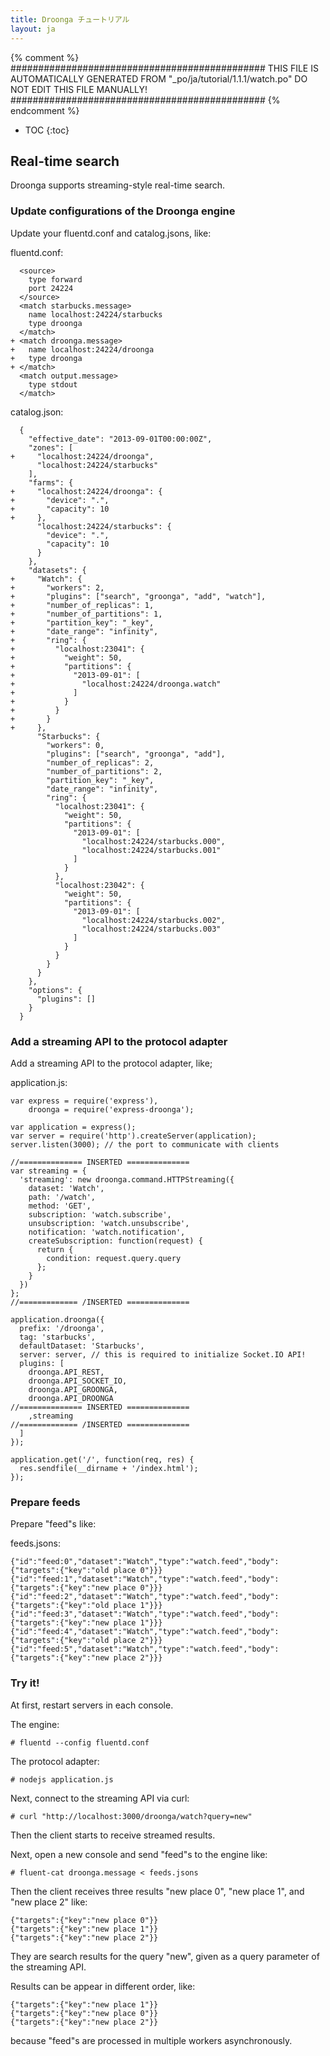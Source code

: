 ```yaml
---
title: Droonga チュートリアル
layout: ja
---
```


{% comment %}
##############################################
  THIS FILE IS AUTOMATICALLY GENERATED FROM
  "_po/ja/tutorial/1.1.1/watch.po"
  DO NOT EDIT THIS FILE MANUALLY!
##############################################
{% endcomment %}


* TOC
{:toc}

## Real-time search

Droonga supports streaming-style real-time search.

### Update configurations of the Droonga engine

Update your fluentd.conf and catalog.jsons, like:

fluentd.conf:

      <source>
        type forward
        port 24224
      </source>
      <match starbucks.message>
        name localhost:24224/starbucks
        type droonga
      </match>
    + <match droonga.message>
    +   name localhost:24224/droonga
    +   type droonga
    + </match>
      <match output.message>
        type stdout
      </match>

catalog.json:

      {
        "effective_date": "2013-09-01T00:00:00Z",
        "zones": [
    +     "localhost:24224/droonga",
          "localhost:24224/starbucks"
        ],
        "farms": {
    +     "localhost:24224/droonga": {
    +       "device": ".",
    +       "capacity": 10
    +     },
          "localhost:24224/starbucks": {
            "device": ".",
            "capacity": 10
          }
        },
        "datasets": {
    +     "Watch": {
    +       "workers": 2,
    +       "plugins": ["search", "groonga", "add", "watch"],
    +       "number_of_replicas": 1,
    +       "number_of_partitions": 1,
    +       "partition_key": "_key",
    +       "date_range": "infinity",
    +       "ring": {
    +         "localhost:23041": {
    +           "weight": 50,
    +           "partitions": {
    +             "2013-09-01": [
    +               "localhost:24224/droonga.watch"
    +             ]
    +           }
    +         }
    +       }
    +     },
          "Starbucks": {
            "workers": 0,
            "plugins": ["search", "groonga", "add"],
            "number_of_replicas": 2,
            "number_of_partitions": 2,
            "partition_key": "_key",
            "date_range": "infinity",
            "ring": {
              "localhost:23041": {
                "weight": 50,
                "partitions": {
                  "2013-09-01": [
                    "localhost:24224/starbucks.000",
                    "localhost:24224/starbucks.001"
                  ]
                }
              },
              "localhost:23042": {
                "weight": 50,
                "partitions": {
                  "2013-09-01": [
                    "localhost:24224/starbucks.002",
                    "localhost:24224/starbucks.003"
                  ]
                }
              }
            }
          }
        },
        "options": {
          "plugins": []
        }
      }

### Add a streaming API to the protocol adapter


Add a streaming API to the protocol adapter, like;

application.js:

    var express = require('express'),
        droonga = require('express-droonga');
    
    var application = express();
    var server = require('http').createServer(application);
    server.listen(3000); // the port to communicate with clients
    
    //============== INSERTED ==============
    var streaming = {
      'streaming': new droonga.command.HTTPStreaming({
        dataset: 'Watch',
        path: '/watch',
        method: 'GET',
        subscription: 'watch.subscribe',
        unsubscription: 'watch.unsubscribe',
        notification: 'watch.notification',
        createSubscription: function(request) {
          return {
            condition: request.query.query
          };
        }
      })
    };
    //============= /INSERTED ==============
    
    application.droonga({
      prefix: '/droonga',
      tag: 'starbucks',
      defaultDataset: 'Starbucks',
      server: server, // this is required to initialize Socket.IO API!
      plugins: [
        droonga.API_REST,
        droonga.API_SOCKET_IO,
        droonga.API_GROONGA,
        droonga.API_DROONGA
    //============== INSERTED ==============
        ,streaming
    //============= /INSERTED ==============
      ]
    });

    application.get('/', function(req, res) {
      res.sendfile(__dirname + '/index.html');
    });

### Prepare feeds

Prepare "feed"s like:

feeds.jsons:

    {"id":"feed:0","dataset":"Watch","type":"watch.feed","body":{"targets":{"key":"old place 0"}}}
    {"id":"feed:1","dataset":"Watch","type":"watch.feed","body":{"targets":{"key":"new place 0"}}}
    {"id":"feed:2","dataset":"Watch","type":"watch.feed","body":{"targets":{"key":"old place 1"}}}
    {"id":"feed:3","dataset":"Watch","type":"watch.feed","body":{"targets":{"key":"new place 1"}}}
    {"id":"feed:4","dataset":"Watch","type":"watch.feed","body":{"targets":{"key":"old place 2"}}}
    {"id":"feed:5","dataset":"Watch","type":"watch.feed","body":{"targets":{"key":"new place 2"}}}

### Try it!

At first, restart servers in each console.

The engine:

    # fluentd --config fluentd.conf

The protocol adapter:

    # nodejs application.js

Next, connect to the streaming API via curl:

    # curl "http://localhost:3000/droonga/watch?query=new"

Then the client starts to receive streamed results.

Next, open a new console and send "feed"s to the engine like:

    # fluent-cat droonga.message < feeds.jsons

Then the client receives three results "new place 0", "new place 1", and "new place 2" like:

    {"targets":{"key":"new place 0"}}
    {"targets":{"key":"new place 1"}}
    {"targets":{"key":"new place 2"}}

They are search results for the query "new", given as a query parameter of the streaming API.

Results can be appear in different order, like:

    {"targets":{"key":"new place 1"}}
    {"targets":{"key":"new place 0"}}
    {"targets":{"key":"new place 2"}}

because "feed"s are processed in multiple workers asynchronously.


